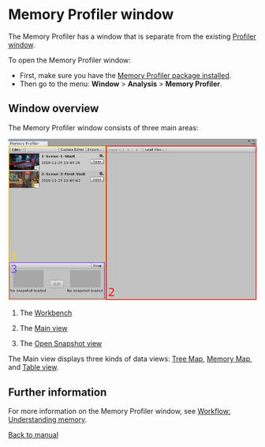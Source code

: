 # Memory Profiler window

The Memory Profiler has a window that is separate from the existing [Profiler window](https://docs.unity3d.com/Manual/ProfilerWindow.html). 

To open the Memory Profiler window:

* First, make sure you have the [Memory Profiler package installed](index.md#installing-memory-profiler). 
* Then go to the menu: __Window__ > __Analysis__ > __Memory Profiler__.

## Window overview

The Memory Profiler window consists of three main areas:

![Memory Profiler window breakdown](images/MemoryProfilerWindowBreakdown.png)

1. The [Workbench](workbench.md)

2. The [Main view](main-view.md)

3. The [Open Snapshot view](workbench.md#open-snapshots-view)

The Main view displays three kinds of data views: [Tree Map](tree-map.md), [Memory Map](memory-map.md), and [Table view](table.md).

## Further information

For more information on the Memory Profiler window, see [Workflow: Understanding memory](workflow-understanding-memory.md).



[Back to manual](manual.md)

